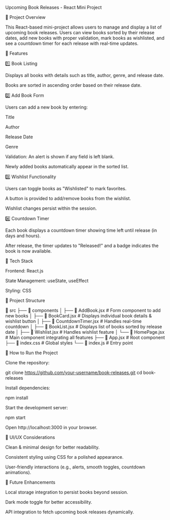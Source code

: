 Upcoming Book Releases - React Mini Project

📌 Project Overview

This React-based mini-project allows users to manage and display a list of upcoming book releases. Users can view books sorted by their release dates, add new books with proper validation, mark books as wishlisted, and see a countdown timer for each release with real-time updates.

🎯 Features

1️⃣ Book Listing

Displays all books with details such as title, author, genre, and release date.

Books are sorted in ascending order based on their release date.

2️⃣ Add Book Form

Users can add a new book by entering:

Title

Author

Release Date

Genre

Validation: An alert is shown if any field is left blank.

Newly added books automatically appear in the sorted list.

3️⃣ Wishlist Functionality

Users can toggle books as "Wishlisted" to mark favorites.

A button is provided to add/remove books from the wishlist.

Wishlist changes persist within the session.

4️⃣ Countdown Timer

Each book displays a countdown timer showing time left until release (in days and hours).

After release, the timer updates to "Released!" and a badge indicates the book is now available.

🔧 Tech Stack

Frontend: React.js

State Management: useState, useEffect

Styling: CSS

📂 Project Structure

📁 src
├── 📁 components
│ ├── 📄 AddBook.jsx # Form component to add new books
│ ├── 📄 BookCard.jsx # Displays individual book details & wishlist button
│ ├── 📄 CountdownTimer.jsx # Handles real-time countdown
│ ├── 📄 BookList.jsx # Displays list of books sorted by release date
│ ├── 📄 Wishlist.jsx # Handles wishlist feature
│ └── 📄 HomePage.jsx # Main component integrating all features
├── 📄 App.jsx # Root component
├── 📄 index.css # Global styles
└── 📄 index.js # Entry point

🚀 How to Run the Project

Clone the repository:

git clone https://github.com/your-username/book-releases.git
cd book-releases

Install dependencies:

npm install

Start the development server:

npm start

Open http://localhost:3000 in your browser.

🎨 UI/UX Considerations

Clean & minimal design for better readability.

Consistent styling using CSS for a polished appearance.

User-friendly interactions (e.g., alerts, smooth toggles, countdown animations).

📌 Future Enhancements

Local storage integration to persist books beyond session.

Dark mode toggle for better accessibility.

API integration to fetch upcoming book releases dynamically.
